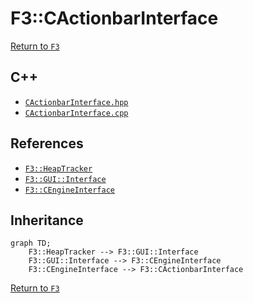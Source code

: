 # F3::CActionbarInterface

[Return to `F3`](/docs/F3.md)

## C++

- [`CActionbarInterface.hpp`](/c++/include/CActionbarInterface.hpp)
- [`CActionbarInterface.cpp`](/c++/source/CActionbarInterface.cpp)

## References

- [`F3::HeapTracker`](/docs/F3/HeapTracker.md)
- [`F3::GUI::Interface`](/docs/F3/GUI/Interface.md)
- [`F3::CEngineInterface`](/docs/F3/CEngineInterface.md)

## Inheritance

```mermaid
graph TD;
    F3::HeapTracker --> F3::GUI::Interface
    F3::GUI::Interface --> F3::CEngineInterface
    F3::CEngineInterface --> F3::CActionbarInterface
```

[Return to `F3`](/docs/F3.md)
